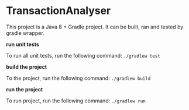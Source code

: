 # TransactionAnalyser
This project is a Java 8 + Gradle project. It can be built, ran and tested by gradle wrapper.


**run unit tests**

To run all unit tests, run the following command:
`./gradlew test`

**build the project**

To the project, run the following command:
`./gradlew build`


**run the project**

To run project, run the following command:
`./gradlew run`

